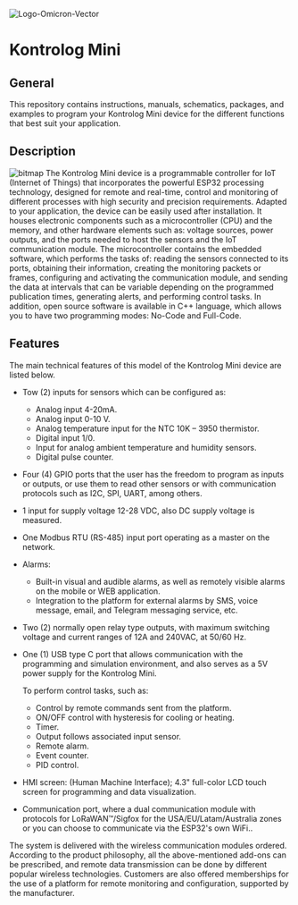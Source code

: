 ![Logo-Omicron-Vector](https://github.com/Omicron-IoT-Solutions/Kontrolog/assets/141452095/1d867a2d-2f0b-40eb-bbb9-566f306320ba)
# Kontrolog Mini
## General
This repository contains instructions, manuals, schematics, packages, and examples to program your Kontrolog Mini device for the different functions that best suit your application.

## Description
![bitmap](https://github.com/user-attachments/assets/d31e644a-32ff-4a47-b626-77845fbbe767)
The Kontrolog Mini device is a programmable controller for IoT (Internet of Things) that incorporates the powerful ESP32 processing technology, designed for remote and real-time, control and monitoring of different processes with high security and precision requirements. Adapted to your application, the device can be easily used after installation. It houses electronic components such as a microcontroller (CPU) and the memory, and other hardware elements such as: voltage sources, power outputs, and the ports needed to host the sensors and the IoT communication module. The microcontroller contains the embedded software, which performs the tasks of: reading the sensors connected to its ports, obtaining their information, creating the monitoring packets or frames, configuring and activating the communication module, and sending the data at intervals that can be variable depending on the programmed publication times, generating alerts, and performing control tasks. In addition, open source software is available in C++ language, which allows you to have two programming modes: No-Code and Full-Code.

## Features

The main technical features of this model of the Kontrolog Mini device are listed below.

- Tow (2) inputs for sensors which can be configured as:
  - Analog input 4-20mA.
  - Analog input 0-10 V.
  - Analog temperature input for the NTC 10K – 3950 thermistor.
  - Digital input 1/0.
  - Input for analog ambient temperature and humidity sensors.
  - Digital pulse counter.
- Four (4) GPIO ports that the user has the freedom to program as inputs or outputs, or use them to read other sensors or with communication protocols such as I2C, SPI, UART, among others.
- 1 input for supply voltage 12-28 VDC, also DC supply voltage is measured.
- One Modbus RTU (RS-485) input port operating as a master on the network.
- Alarms:
  - Built-in visual and audible alarms, as well as remotely visible alarms on the mobile or WEB application.
  - Integration to the platform for external alarms by SMS, voice message, email, and Telegram messaging service, etc.
- Two (2) normally open relay type outputs, with maximum switching voltage and current ranges of 12A and 240VAC, at 50/60 Hz.
- One (1) USB type C port that allows communication with the programming and simulation environment, and also serves as a 5V power supply for the Kontrolog Mini.
    
  To perform control tasks, such as:

  - Control by remote commands sent from the platform. 
  - ON/OFF control with hysteresis for cooling or heating. 
  - Timer.
  - Output follows associated input sensor.
  - Remote alarm.
  - Event counter.
  - PID control. 
- HMI screen: (Human Machine Interface); 4.3" full-color LCD touch screen for programming and data visualization.
- Communication port, where a dual communication module with protocols for LoRaWAN™/Sigfox for the USA/EU/Latam/Australia zones or you can choose to communicate via the ESP32's own WiFi..
  
The system is delivered with the wireless communication modules ordered. According to the product philosophy, all the above-mentioned add-ons can be prescribed, and remote data transmission can be done by different popular wireless technologies. Customers are also offered memberships for the use of a platform for remote monitoring and configuration, supported by the manufacturer.
